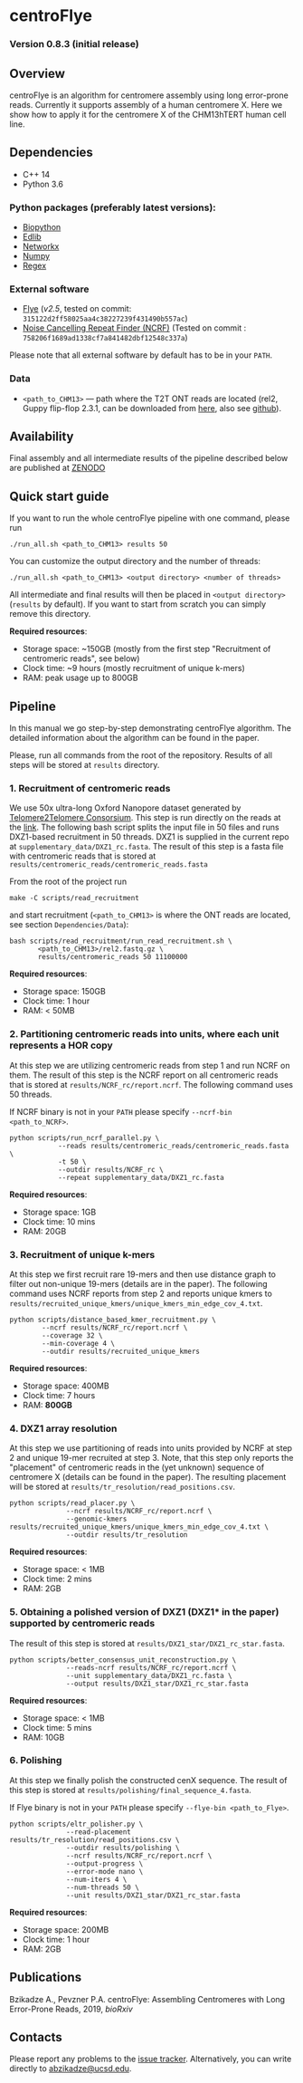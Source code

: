 # centroFlye

### Version 0.8.3 (initial release)
## Overview
centroFlye is an algorithm for centromere assembly using long error-prone reads.
Currently it supports assembly of a human centromere X.
Here we show how to apply it for the centromere X of the CHM13hTERT human cell line.


## Dependencies

+ C++ 14
+ Python 3.6

### Python packages (preferably latest versions):
+ [Biopython](https://pypi.org/project/biopython/)
+ [Edlib](https://pypi.org/project/edlib/)
+ [Networkx](https://pypi.org/project/networkx/)
+ [Numpy](https://pypi.org/project/numpy/)
+ [Regex](https://pypi.org/project/regex/)

### External software
+ [Flye](https://github.com/fenderglass/Flye) (*v2.5*, tested on commit: `315122d2ff58025aa4c38227239f431490b557ac`)
+ [Noise Cancelling Repeat Finder (NCRF)](https://github.com/makovalab-psu/NoiseCancellingRepeatFinder) (Tested on commit : `758206f1689ad1338cf7a841482dbf12548c337a`)

Please note that all external software by default has to be in your `PATH`.

### Data
+ `<path_to_CHM13>` — path where the T2T ONT reads are located (rel2, Guppy flip-flop 2.3.1, can be downloaded from [here](https://s3.amazonaws.com/nanopore-human-wgs/chm13/nanopore/rel2/rel2.fastq.gz), also see [github](https://github.com/nanopore-wgs-consortium/CHM13)).

## Availability
Final assembly and all intermediate results of the pipeline described below are published at [ZENODO](https://doi.org/10.5281/zenodo.3369553)

## Quick start guide

If you want to run the whole centroFlye pipeline with one command, please run
```
./run_all.sh <path_to_CHM13> results 50
```
You can customize the output directory and the number of threads:
```
./run_all.sh <path_to_CHM13> <output directory> <number of threads>
```
All intermediate and final results will then be placed in `<output directory>` (`results` by default).
If you want to start from scratch you can simply remove this directory.

**Required resources**:
+ Storage space: ~150GB (mostly from the first step "Recruitment of centromeric reads", see below)
+ Clock time: ~9 hours (mostly recruitment of unique k-mers)
+ RAM: peak usage up to 800GB



## Pipeline
In this manual we go step-by-step demonstrating centroFlye algorithm.
The detailed information about the algorithm can be found in the paper.

Please, run all commands from the root of the repository.
Results of all steps will be stored at `results` directory.

### 1. Recruitment of centromeric reads

We use 50x ultra-long Oxford Nanopore dataset generated by [Telomere2Telomere Consorsium](https://github.com/nanopore-wgs-consortium/CHM13). 
This step is run directly on the reads at the [link](https://s3.amazonaws.com/nanopore-human-wgs/chm13/nanopore/rel2/rel2.fastq.gz).
The following bash script splits the input file in 50 files and runs DXZ1-based recruitment in 50 threads.
DXZ1 is supplied in the current repo at ``supplementary_data/DXZ1_rc.fasta``.
The result of this step is a fasta file with centromeric reads that is stored at `results/centromeric_reads/centromeric_reads.fasta`

From the root of the project run 
```
make -C scripts/read_recruitment
```
and start recruitment (`<path_to_CHM13>` is where the ONT reads are located, see section `Dependencies/Data`):
```
bash scripts/read_recruitment/run_read_recruitment.sh \
       <path_to_CHM13>/rel2.fastq.gz \
       results/centromeric_reads 50 11100000
```
**Required resources**:
+ Storage space: 150GB
+ Clock time: 1 hour
+ RAM: < 50MB

### 2. Partitioning centromeric reads into units, where each unit represents a HOR copy
At this step we are utilizing centromeric reads from step 1 and run NCRF on them.
The result of this step is the NCRF report on all centromeric reads that is stored at `results/NCRF_rc/report.ncrf`.
The following command uses 50 threads.

If NCRF binary is not in your `PATH` please specify `--ncrf-bin <path_to_NCRF>`.
```
python scripts/run_ncrf_parallel.py \
            --reads results/centromeric_reads/centromeric_reads.fasta \
            -t 50 \
            --outdir results/NCRF_rc \
            --repeat supplementary_data/DXZ1_rc.fasta
```
**Required resources**:
+ Storage space: 1GB
+ Clock time: 10 mins
+ RAM: 20GB

### 3. Recruitment of unique k-mers
At this step we first recruit rare 19-mers and then use distance graph to filter out non-unique 19-mers (details are in the paper).
The following command uses NCRF reports from step 2 and reports unique kmers to `results/recruited_unique_kmers/unique_kmers_min_edge_cov_4.txt`.

```
python scripts/distance_based_kmer_recruitment.py \
        --ncrf results/NCRF_rc/report.ncrf \
        --coverage 32 \
        --min-coverage 4 \
        --outdir results/recruited_unique_kmers
```
**Required resources**:
+ Storage space: 400MB
+ Clock time: 7 hours
+ RAM: **800GB**

### 4. DXZ1 array resolution
At this step we use partitioning of reads into units provided by NCRF at step 2 and unique 19-mer recruited at step 3.
Note, that this step only reports the "placement" of centromeric reads in the (yet unknown) sequence of centromere X (details can be found in the paper).
The resulting placement will be stored at ``results/tr_resolution/read_positions.csv``.

```
python scripts/read_placer.py \
              --ncrf results/NCRF_rc/report.ncrf \
              --genomic-kmers results/recruited_unique_kmers/unique_kmers_min_edge_cov_4.txt \
              --outdir results/tr_resolution
```
**Required resources**:
+ Storage space: < 1MB
+ Clock time: 2 mins
+ RAM: 2GB

### 5. Obtaining a polished version of DXZ1 (DXZ1* in the paper) supported by centromeric reads
The result of this step is stored at  `results/DXZ1_star/DXZ1_rc_star.fasta`.

```
python scripts/better_consensus_unit_reconstruction.py \
              --reads-ncrf results/NCRF_rc/report.ncrf \
              --unit supplementary_data/DXZ1_rc.fasta \
              --output results/DXZ1_star/DXZ1_rc_star.fasta
```
**Required resources**:
+ Storage space: < 1MB
+ Clock time: 5 mins
+ RAM: 10GB

### 6. Polishing
At this step we finally polish the constructed cenX sequence.
The result of this step is stored at `results/polishing/final_sequence_4.fasta`.

If Flye binary is not in your `PATH` please specify `--flye-bin <path_to_Flye>`.
```
python scripts/eltr_polisher.py \
              --read-placement results/tr_resolution/read_positions.csv \
              --outdir results/polishing \
              --ncrf results/NCRF_rc/report.ncrf \
              --output-progress \
              --error-mode nano \
              --num-iters 4 \
              --num-threads 50 \
              --unit results/DXZ1_star/DXZ1_rc_star.fasta
```
**Required resources**:
+ Storage space: 200MB
+ Clock time: 1 hour
+ RAM: 2GB


## Publications
Bzikadze A., Pevzner P.A. centroFlye: Assembling Centromeres with Long Error-Prone Reads, 2019, *bioRxiv*

## Contacts
Please report any problems to the [issue tracker](https://github.com/seryrzu/centroFlye/issues).
Alternatively, you can write directly to [abzikadze@ucsd.edu](mailto:abzikadze@ucsd.edu).
